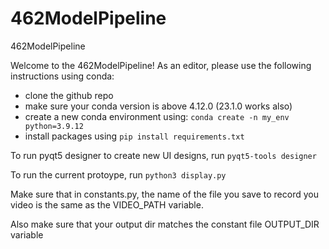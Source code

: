 # 462ModelPipeline
462ModelPipeline

Welcome to the 462ModelPipeline! As an editor, please use the following instructions using conda:

- clone the github repo
- make sure your conda version is above 4.12.0 (23.1.0 works also)
- create a new conda environment using: ```conda create -n my_env python=3.9.12 ```
- install packages using ```pip install requirements.txt```


To run pyqt5 designer to create new UI designs, run ```pyqt5-tools designer```


To run the current protoype, run ```python3 display.py```

Make sure that in constants.py, the name of the file you save to record you video is the same as the VIDEO_PATH variable. 

Also make sure that your output dir matches the constant file OUTPUT_DIR variable
